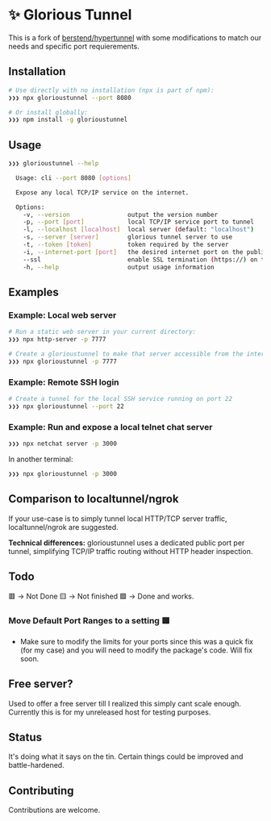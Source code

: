 # ✨ Glorious Tunnel

This is a fork of [berstend/hypertunnel](https://github.com/berstend/hypertunnel) with some modifications to match our needs and specific port requierements.

## Installation

```bash
# Use directly with no installation (npx is part of npm):
❯❯❯ npx glorioustunnel --port 8080

# Or install globally:
❯❯❯ npm install -g glorioustunnel
```

## Usage

```bash
❯❯❯ glorioustunnel --help

  Usage: cli --port 8080 [options]

  Expose any local TCP/IP service on the internet.

  Options:
    -v, --version                output the version number
    -p, --port [port]            local TCP/IP service port to tunnel
    -l, --localhost [localhost]  local server (default: "localhost")
    -s, --server [server]        glorious tunnel server to use
    -t, --token [token]          token required by the server
    -i, --internet-port [port]   the desired internet port on the public server
    --ssl                        enable SSL termination (https://) on the public server
    -h, --help                   output usage information
```

## Examples

### Example: Local web server

```bash
# Run a static web server in your current directory:
❯❯❯ npx http-server -p 7777

# Create a glorioustunnel to make that server accessible from the internet:
❯❯❯ npx glorioustunnel -p 7777
```

### Example: Remote SSH login

```bash
# Create a tunnel for the local SSH service running on port 22
❯❯❯ npx glorioustunnel --port 22
```

### Example: Run and expose a local telnet chat server

```bash
❯❯❯ npx netchat server -p 3000
```

In another terminal:

```bash
❯❯❯ npx glorioustunnel -p 3000
```

## Comparison to localtunnel/ngrok

If your use-case is to simply tunnel local HTTP/TCP server traffic, localtunnel/ngrok are suggested. 

**Technical differences:**
glorioustunnel uses a dedicated public port per tunnel, simplifying TCP/IP traffic routing without HTTP header inspection.

## Todo
  
🟥 -> Not Done
🟨 -> Not finished
🟩 -> Done and works.

### Move Default Port Ranges to a setting 🟥
- Make sure to modify the limits for your ports since this was a quick fix (for my case) and you will need to modify the package's code. Will fix soon.

## Free server?

Used to offer a free server till I realized this simply cant scale enough.
Currently this is for my unreleased host for testing purposes.

## Status

It's doing what it says on the tin. Certain things could be improved and battle-hardened.

## Contributing

Contributions are welcome.